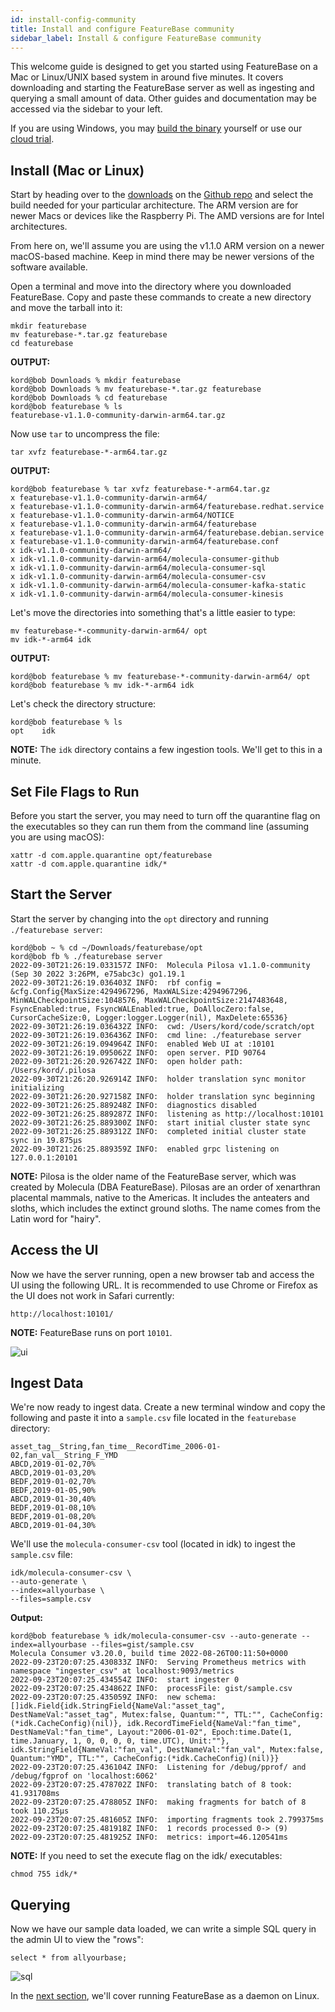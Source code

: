 ```yaml
---
id: install-config-community
title: Install and configure FeatureBase community
sidebar_label: Install & configure FeatureBase community
---
```


This welcome guide is designed to get you started using FeatureBase on a Mac or Linux/UNIX based system in around five minutes. It covers downloading and starting the FeatureBase server as well as ingesting and querying a small amount of data. Other guides and documentation may be accessed via the sidebar to your left.

If you are using Windows, you may [build the binary](https://github.com/featurebasedb/featureBase/#build-featurebase-server-from-source) yourself or use our [cloud trial](https://cloud.featurebase.com/signup).

## Install (Mac or Linux)
Start by heading over to the [downloads](https://github.com/FeatureBaseDB/FeatureBase/releases) on the [Github repo](https://github.com/FeatureBaseDB/featurebase) and select the build needed for your particular architecture. The ARM version are for newer Macs or devices like the Raspberry Pi. The AMD versions are for Intel architectures.

From here on, we'll assume you are using the v1.1.0 ARM version on a newer macOS-based machine. Keep in mind there may be newer versions of the software available.

Open a terminal and move into the directory where you downloaded FeatureBase. Copy and paste these commands to create a new directory and move the tarball into it:

```
mkdir featurebase
mv featurebase-*.tar.gz featurebase
cd featurebase
```

**OUTPUT:**
```
kord@bob Downloads % mkdir featurebase
kord@bob Downloads % mv featurebase-*.tar.gz featurebase
kord@bob Downloads % cd featurebase
kord@bob featurebase % ls
featurebase-v1.1.0-community-darwin-arm64.tar.gz
```

Now use `tar` to uncompress the file:

```
tar xvfz featurebase-*-arm64.tar.gz
```

**OUTPUT:**
```
kord@bob featurebase % tar xvfz featurebase-*-arm64.tar.gz
x featurebase-v1.1.0-community-darwin-arm64/
x featurebase-v1.1.0-community-darwin-arm64/featurebase.redhat.service
x featurebase-v1.1.0-community-darwin-arm64/NOTICE
x featurebase-v1.1.0-community-darwin-arm64/featurebase
x featurebase-v1.1.0-community-darwin-arm64/featurebase.debian.service
x featurebase-v1.1.0-community-darwin-arm64/featurebase.conf
x idk-v1.1.0-community-darwin-arm64/
x idk-v1.1.0-community-darwin-arm64/molecula-consumer-github
x idk-v1.1.0-community-darwin-arm64/molecula-consumer-sql
x idk-v1.1.0-community-darwin-arm64/molecula-consumer-csv
x idk-v1.1.0-community-darwin-arm64/molecula-consumer-kafka-static
x idk-v1.1.0-community-darwin-arm64/molecula-consumer-kinesis
```

Let's move the directories into something that's a little easier to type:

```
mv featurebase-*-community-darwin-arm64/ opt
mv idk-*-arm64 idk
```

**OUTPUT:**
```
kord@bob featurebase % mv featurebase-*-community-darwin-arm64/ opt
kord@bob featurebase % mv idk-*-arm64 idk
```

Let's check the directory structure:

```
kord@bob featurebase % ls
opt    idk
```

**NOTE:**
The `idk` directory contains a few ingestion tools. We'll get to this in a minute.

## Set File Flags to Run
Before you start the server, you may need to turn off the quarantine flag on the executables so they can run them from the command line (assuming you are using macOS):

```
xattr -d com.apple.quarantine opt/featurebase
xattr -d com.apple.quarantine idk/*
```

## Start the Server
Start the server by changing into the `opt` directory and running `./featurebase server`:

```
kord@bob ~ % cd ~/Downloads/featurebase/opt
kord@bob fb % ./featurebase server
2022-09-30T21:26:19.033157Z INFO:  Molecula Pilosa v1.1.0-community (Sep 30 2022 3:26PM, e75abc3c) go1.19.1
2022-09-30T21:26:19.036403Z INFO:  rbf config = &cfg.Config{MaxSize:4294967296, MaxWALSize:4294967296, MinWALCheckpointSize:1048576, MaxWALCheckpointSize:2147483648, FsyncEnabled:true, FsyncWALEnabled:true, DoAllocZero:false, CursorCacheSize:0, Logger:logger.Logger(nil), MaxDelete:65536}
2022-09-30T21:26:19.036432Z INFO:  cwd: /Users/kord/code/scratch/opt
2022-09-30T21:26:19.036436Z INFO:  cmd line: ./featurebase server
2022-09-30T21:26:19.094964Z INFO:  enabled Web UI at :10101
2022-09-30T21:26:19.095062Z INFO:  open server. PID 90764
2022-09-30T21:26:20.926742Z INFO:  open holder path: /Users/kord/.pilosa
2022-09-30T21:26:20.926914Z INFO:  holder translation sync monitor initializing
2022-09-30T21:26:20.927158Z INFO:  holder translation sync beginning
2022-09-30T21:26:25.889248Z INFO:  diagnostics disabled
2022-09-30T21:26:25.889287Z INFO:  listening as http://localhost:10101
2022-09-30T21:26:25.889300Z INFO:  start initial cluster state sync
2022-09-30T21:26:25.889312Z INFO:  completed initial cluster state sync in 19.875µs
2022-09-30T21:26:25.889359Z INFO:  enabled grpc listening on 127.0.0.1:20101
```

**NOTE:**
Pilosa is the older name of the FeatureBase server, which was created by Molecula (DBA FeatureBase). Pilosas are an order of xenarthran placental mammals, native to the Americas. It includes the anteaters and sloths, which includes the extinct ground sloths. The name comes from the Latin word for "hairy".

## Access the UI
Now we have the server running, open a new browser tab and access the UI using the following URL. It is recommended to use Chrome or Firefox as the UI does not work in Safari currently:

```
http://localhost:10101/
```

**NOTE:**
FeatureBase runs on port `10101`.

![ui](/img/welcome/localhost.png)

## Ingest Data
We're now ready to ingest data. Create a new terminal window and copy the following and paste it into a `sample.csv` file located in the `featurebase` directory:

```
asset_tag__String,fan_time__RecordTime_2006-01-02,fan_val__String_F_YMD
ABCD,2019-01-02,70%
ABCD,2019-01-03,20%
BEDF,2019-01-02,70%
BEDF,2019-01-05,90%
ABCD,2019-01-30,40%
BEDF,2019-01-08,10%
BEDF,2019-01-08,20%
ABCD,2019-01-04,30%
```

We'll use the `molecula-consumer-csv` tool (located in idk) to ingest the `sample.csv` file:

```
idk/molecula-consumer-csv \
--auto-generate \
--index=allyourbase \
--files=sample.csv
```

**Output:**

```
kord@bob featurebase % idk/molecula-consumer-csv --auto-generate --index=allyourbase --files=gist/sample.csv
Molecula Consumer v3.20.0, build time 2022-08-26T00:11:50+0000
2022-09-23T20:07:25.430833Z INFO:  Serving Prometheus metrics with namespace "ingester_csv" at localhost:9093/metrics
2022-09-23T20:07:25.434554Z INFO:  start ingester 0
2022-09-23T20:07:25.434862Z INFO:  processFile: gist/sample.csv
2022-09-23T20:07:25.435059Z INFO:  new schema: []idk.Field{idk.StringField{NameVal:"asset_tag", DestNameVal:"asset_tag", Mutex:false, Quantum:"", TTL:"", CacheConfig:(*idk.CacheConfig)(nil)}, idk.RecordTimeField{NameVal:"fan_time", DestNameVal:"fan_time", Layout:"2006-01-02", Epoch:time.Date(1, time.January, 1, 0, 0, 0, 0, time.UTC), Unit:""}, idk.StringField{NameVal:"fan_val", DestNameVal:"fan_val", Mutex:false, Quantum:"YMD", TTL:"", CacheConfig:(*idk.CacheConfig)(nil)}}
2022-09-23T20:07:25.436104Z INFO:  Listening for /debug/pprof/ and /debug/fgprof on 'localhost:6062'
2022-09-23T20:07:25.478702Z INFO:  translating batch of 8 took: 41.931708ms
2022-09-23T20:07:25.478805Z INFO:  making fragments for batch of 8 took 110.25µs
2022-09-23T20:07:25.481605Z INFO:  importing fragments took 2.799375ms
2022-09-23T20:07:25.481918Z INFO:  1 records processed 0-> (9)
2022-09-23T20:07:25.481925Z INFO:  metrics: import=46.120541ms
```

**NOTE:** If you need to set the execute flag on the idk/ executables:

```
chmod 755 idk/*
```

## Querying
Now we have our sample data loaded, we can write a simple SQL query in the admin UI to view the "rows":

```
select * from allyourbase;
```

![sql](/img/welcome/sql.png)

In the [next section](/community/community-setup/installing-featurebase), we'll cover running FeatureBase as a daemon on Linux.
